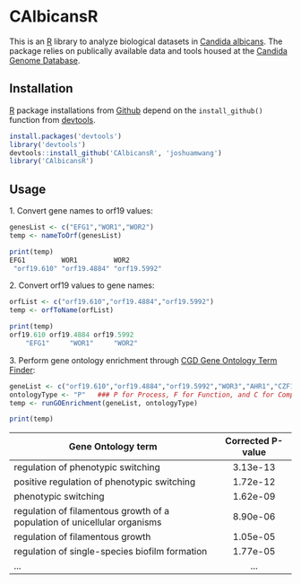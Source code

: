 # CAlbicansR

This is an [R](https://www.r-project.org/) library to analyze biological datasets in [Candida albicans](https://en.wikipedia.org/wiki/Candida_albicans). The package relies on publically available data and tools housed at the [Candida Genome Database](http://candidagenome.org/). 

## Installation
[R](https://www.r-project.org/) package installations from [Github](github.com) depend on the ```install_github()``` function from [devtools](https://cran.r-project.org/web/packages/devtools/index.html). 

```R
install.packages('devtools')
library('devtools')
devtools::install_github('CAlbicansR', 'joshuamwang')
library('CAlbicansR')
```

## Usage

1\. Convert gene names to orf19 values:
```R
genesList <- c("EFG1","WOR1","WOR2")
temp <- nameToOrf(genesList)

print(temp)
EFG1         WOR1         WOR2 
 "orf19.610" "orf19.4884" "orf19.5992"
```


2\. Convert orf19 values to gene names:
```R
orfList <- c("orf19.610","orf19.4884","orf19.5992")
temp <- orfToName(orfList)

print(temp)
orf19.610 orf19.4884 orf19.5992 
    "EFG1"     "WOR1"     "WOR2" 
```


3\. Perform gene ontology enrichment through [CGD Gene Ontology Term Finder](http://candidagenome.org/cgi-bin/GO/goTermFinder):
```R
geneList <- c("orf19.610","orf19.4884","orf19.5992","WOR3","AHR1","CZF1")
ontologyType <- "P"   ### P for Process, F for Function, and C for Component
temp <- runGOEnrichment(geneList, ontologyType)

print(temp)
```
| Gene Ontology term | Corrected P-value |
| ------------- |:-------------:|
| regulation of phenotypic switching | 3.13e-13 |
| positive regulation of phenotypic switching | 1.72e-12 |
| phenotypic switching | 1.62e-09 |
| regulation of filamentous growth of a population of unicellular organisms | 8.90e-06 |
| regulation of filamentous growth | 1.05e-05 |
| regulation of single-species biofilm formation | 1.77e-05 |
| ... | ... |

